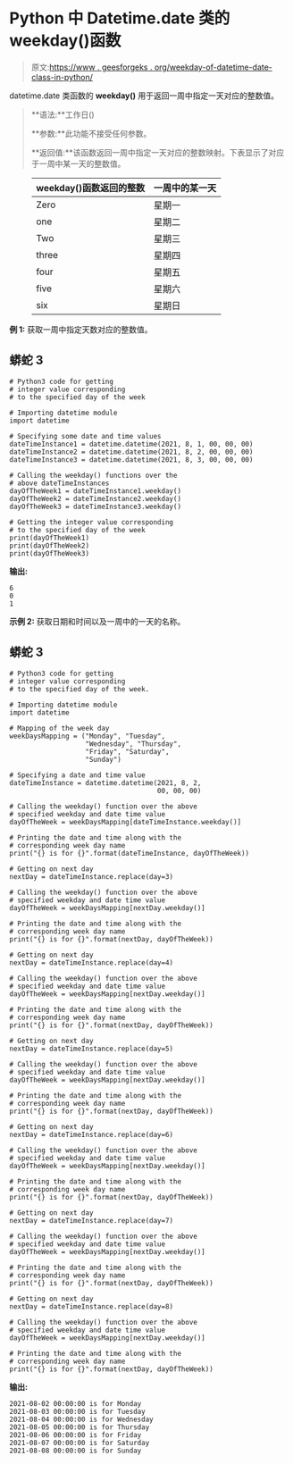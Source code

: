 # Python 中 Datetime.date 类的 weekday()函数

> 原文:[https://www . geesforgeks . org/weekday-of-datetime-date-class-in-python/](https://www.geeksforgeeks.org/weekday-function-of-datetime-date-class-in-python/)

datetime.date 类函数的 **weekday()** 用于返回一周中指定一天对应的整数值。

> **语法:**工作日()
> 
> **参数:**此功能不接受任何参数。
> 
> **返回值:**该函数返回一周中指定一天对应的整数映射。下表显示了对应于一周中某一天的整数值。

<figure class="table">

| weekday()函数返回的整数 | 一周中的某一天 |
| --- | --- |
| Zero | 星期一 |
| one | 星期二 |
| Two | 星期三 |
| three | 星期四 |
| four | 星期五 |
| five | 星期六 |
| six | 星期日 |

</figure>

**例 1:** 获取一周中指定天数对应的整数值。

## 蟒蛇 3

```
# Python3 code for getting
# integer value corresponding
# to the specified day of the week

# Importing datetime module
import datetime

# Specifying some date and time values
dateTimeInstance1 = datetime.datetime(2021, 8, 1, 00, 00, 00)
dateTimeInstance2 = datetime.datetime(2021, 8, 2, 00, 00, 00)
dateTimeInstance3 = datetime.datetime(2021, 8, 3, 00, 00, 00)

# Calling the weekday() functions over the
# above dateTimeInstances
dayOfTheWeek1 = dateTimeInstance1.weekday()
dayOfTheWeek2 = dateTimeInstance2.weekday()
dayOfTheWeek3 = dateTimeInstance3.weekday()

# Getting the integer value corresponding
# to the specified day of the week
print(dayOfTheWeek1)
print(dayOfTheWeek2)
print(dayOfTheWeek3)
```

**输出:**

```
6
0
1
```

**示例 2:** 获取日期和时间以及一周中的一天的名称。

## 蟒蛇 3

```
# Python3 code for getting
# integer value corresponding
# to the specified day of the week.

# Importing datetime module
import datetime

# Mapping of the week day
weekDaysMapping = ("Monday", "Tuesday",
                   "Wednesday", "Thursday",
                   "Friday", "Saturday",
                   "Sunday")

# Specifying a date and time value
dateTimeInstance = datetime.datetime(2021, 8, 2,
                                     00, 00, 00)

# Calling the weekday() function over the above
# specified weekday and date time value
dayOfTheWeek = weekDaysMapping[dateTimeInstance.weekday()]

# Printing the date and time along with the
# corresponding week day name
print("{} is for {}".format(dateTimeInstance, dayOfTheWeek))

# Getting on next day
nextDay = dateTimeInstance.replace(day=3)

# Calling the weekday() function over the above
# specified weekday and date time value
dayOfTheWeek = weekDaysMapping[nextDay.weekday()]

# Printing the date and time along with the
# corresponding week day name
print("{} is for {}".format(nextDay, dayOfTheWeek))

# Getting on next day
nextDay = dateTimeInstance.replace(day=4)

# Calling the weekday() function over the above
# specified weekday and date time value
dayOfTheWeek = weekDaysMapping[nextDay.weekday()]

# Printing the date and time along with the
# corresponding week day name
print("{} is for {}".format(nextDay, dayOfTheWeek))

# Getting on next day
nextDay = dateTimeInstance.replace(day=5)

# Calling the weekday() function over the above
# specified weekday and date time value
dayOfTheWeek = weekDaysMapping[nextDay.weekday()]

# Printing the date and time along with the
# corresponding week day name
print("{} is for {}".format(nextDay, dayOfTheWeek))

# Getting on next day
nextDay = dateTimeInstance.replace(day=6)

# Calling the weekday() function over the above
# specified weekday and date time value
dayOfTheWeek = weekDaysMapping[nextDay.weekday()]

# Printing the date and time along with the
# corresponding week day name
print("{} is for {}".format(nextDay, dayOfTheWeek))

# Getting on next day
nextDay = dateTimeInstance.replace(day=7)

# Calling the weekday() function over the above
# specified weekday and date time value
dayOfTheWeek = weekDaysMapping[nextDay.weekday()]

# Printing the date and time along with the
# corresponding week day name
print("{} is for {}".format(nextDay, dayOfTheWeek))

# Getting on next day
nextDay = dateTimeInstance.replace(day=8)

# Calling the weekday() function over the above
# specified weekday and date time value
dayOfTheWeek = weekDaysMapping[nextDay.weekday()]

# Printing the date and time along with the
# corresponding week day name
print("{} is for {}".format(nextDay, dayOfTheWeek))
```

**输出:**

```
2021-08-02 00:00:00 is for Monday
2021-08-03 00:00:00 is for Tuesday
2021-08-04 00:00:00 is for Wednesday
2021-08-05 00:00:00 is for Thursday
2021-08-06 00:00:00 is for Friday
2021-08-07 00:00:00 is for Saturday
2021-08-08 00:00:00 is for Sunday
```